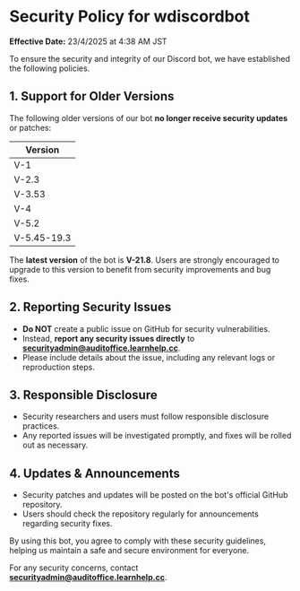 # Security Policy for wdiscordbot
**Effective Date:** 23/4/2025 at 4:38 AM JST

To ensure the security and integrity of our Discord bot, we have established the following policies.

## 1. Support for Older Versions
The following older versions of our bot **no longer receive security updates** or patches:

| **Version** |
|------------|
| V-1        |
| V-2.3      |
| V-3.53     |
| V-4        |
| V-5.2      |
| V-5.45-19.3     |

The **latest version** of the bot is **V-21.8**. Users are strongly encouraged to upgrade to this version to benefit from security improvements and bug fixes.

## 2. Reporting Security Issues
- **Do NOT** create a public issue on GitHub for security vulnerabilities.
- Instead, **report any security issues directly** to **securityadmin@auditoffice.learnhelp.cc**.
- Please include details about the issue, including any relevant logs or reproduction steps.

## 3. Responsible Disclosure
- Security researchers and users must follow responsible disclosure practices.
- Any reported issues will be investigated promptly, and fixes will be rolled out as necessary.

## 4. Updates & Announcements
- Security patches and updates will be posted on the bot's official GitHub repository.
- Users should check the repository regularly for announcements regarding security fixes.

By using this bot, you agree to comply with these security guidelines, helping us maintain a safe and secure environment for everyone.

For any security concerns, contact **securityadmin@auditoffice.learnhelp.cc**.
